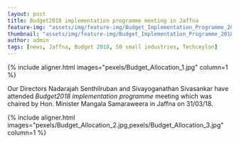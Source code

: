 ```yaml
---
layout: post
title: Budget2018 implementation programme meeting in Jaffna
feature-img: "assets/img/feature-img/Budget_Implementation_Programme_2018.jpg"
thumbnail: "assets/img/feature-img/Budget_Implementation_Programme_2018.jpg"
author: admin
tags: [news, Jaffna, Budget 2018, 50 small industries, Techceylon]
---
```


{% include aligner.html images="pexels/Budget_Allocation_1.jpg" column=1 %}

Our Directors Nadarajah Senthilruban and Sivayoganathan Sivasankar have attended 
_Budget2018 implementation programme_ meeting which was chaired by Hon. Minister Mangala Samaraweera in Jaffna on 31/03/18.

{% include aligner.html images="pexels/Budget_Allocation_2.jpg,pexels/Budget_Allocation_3.jpg" column=1 %}